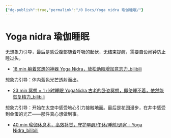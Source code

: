 ```yaml
---
{"dg-publish":true,"permalink":"/0 Docs/Yoga nidra 瑜伽睡眠/"}
---
```


# Yoga nidra 瑜伽睡眠

无想象力引导，最后是感受腹部随着呼吸的起伏，无结束提醒，需要自设闹钟防止睡过头。

- [18 min 躺着冥想的神器 Yoga Nidra，放松助眠增加意志力_bilibili](https://www.bilibili.com/video/BV1NM4y1d7aC?p=18&vd_source=bf8771152afcd21b591a82c12e583f31)
  
想象力引导：体内蓝色光芒透射而出。

- [23 min 冥想 = 1 小时睡眠 YogaNidra 古老的卧姿冥想，即使睡不着，依然能恢复精力_bilibili](https://www.bilibili.com/video/BV1Br4y1D7P4/?spm_id_from=333.337.search-card.all.click&vd_source=bf8771152afcd21b591a82c12e583f31)

想象力引导：开始在太空中感受地心引力接触地面。最后是花园漫步，在井中感受到金蛋的光芒——那件真心想做到事。

- [40 min 瑜伽休息术，高效补觉，守护早醒/午休/睡前/通宵 - Yoga Nidra_bilibili](https://www.bilibili.com/video/BV1vd4y1y7xj/?spm_id_from=333.337.search-card.all.click&vd_source=bf8771152afcd21b591a82c12e583f31)